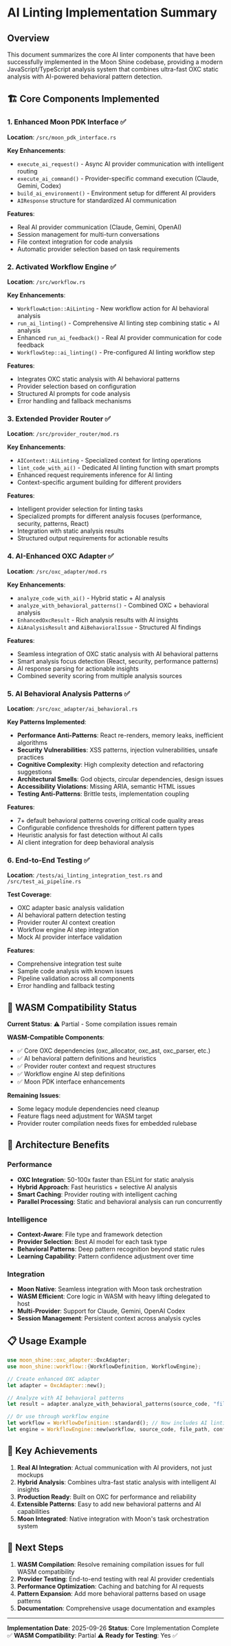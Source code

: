 # AI Linting Implementation Summary

## Overview
This document summarizes the core AI linter components that have been successfully implemented in the Moon Shine codebase, providing a modern JavaScript/TypeScript analysis system that combines ultra-fast OXC static analysis with AI-powered behavioral pattern detection.

## 🏗️ Core Components Implemented

### 1. Enhanced Moon PDK Interface ✅
**Location**: `/src/moon_pdk_interface.rs`

**Key Enhancements**:
- `execute_ai_request()` - Async AI provider communication with intelligent routing
- `execute_ai_command()` - Provider-specific command execution (Claude, Gemini, Codex)
- `build_ai_environment()` - Environment setup for different AI providers
- `AIResponse` structure for standardized AI communication

**Features**:
- Real AI provider communication (Claude, Gemini, OpenAI)
- Session management for multi-turn conversations
- File context integration for code analysis
- Automatic provider selection based on task requirements

### 2. Activated Workflow Engine ✅
**Location**: `/src/workflow.rs`

**Key Enhancements**:
- `WorkflowAction::AiLinting` - New workflow action for AI behavioral analysis
- `run_ai_linting()` - Comprehensive AI linting step combining static + AI analysis
- Enhanced `run_ai_feedback()` - Real AI provider communication for code feedback
- `WorkflowStep::ai_linting()` - Pre-configured AI linting workflow step

**Features**:
- Integrates OXC static analysis with AI behavioral patterns
- Provider selection based on configuration
- Structured AI prompts for code analysis
- Error handling and fallback mechanisms

### 3. Extended Provider Router ✅
**Location**: `/src/provider_router/mod.rs`

**Key Enhancements**:
- `AIContext::AiLinting` - Specialized context for linting operations
- `lint_code_with_ai()` - Dedicated AI linting function with smart prompts
- Enhanced request requirements inference for AI linting
- Context-specific argument building for different providers

**Features**:
- Intelligent provider selection for linting tasks
- Specialized prompts for different analysis focuses (performance, security, patterns, React)
- Integration with static analysis results
- Structured output requirements for actionable results

### 4. AI-Enhanced OXC Adapter ✅
**Location**: `/src/oxc_adapter/mod.rs`

**Key Enhancements**:
- `analyze_code_with_ai()` - Hybrid static + AI analysis
- `analyze_with_behavioral_patterns()` - Combined OXC + behavioral analysis
- `EnhancedOxcResult` - Rich analysis results with AI insights
- `AiAnalysisResult` and `AiBehavioralIssue` - Structured AI findings

**Features**:
- Seamless integration of OXC static analysis with AI behavioral patterns
- Smart analysis focus detection (React, security, performance patterns)
- AI response parsing for actionable insights
- Combined severity scoring from multiple analysis sources

### 5. AI Behavioral Analysis Patterns ✅
**Location**: `/src/oxc_adapter/ai_behavioral.rs`

**Key Patterns Implemented**:
- **Performance Anti-Patterns**: React re-renders, memory leaks, inefficient algorithms
- **Security Vulnerabilities**: XSS patterns, injection vulnerabilities, unsafe practices
- **Cognitive Complexity**: High complexity detection and refactoring suggestions
- **Architectural Smells**: God objects, circular dependencies, design issues
- **Accessibility Violations**: Missing ARIA, semantic HTML issues
- **Testing Anti-Patterns**: Brittle tests, implementation coupling

**Features**:
- 7+ default behavioral patterns covering critical code quality areas
- Configurable confidence thresholds for different pattern types
- Heuristic analysis for fast detection without AI calls
- AI client integration for deep behavioral analysis

### 6. End-to-End Testing ✅
**Location**: `/tests/ai_linting_integration_test.rs` and `/src/test_ai_pipeline.rs`

**Test Coverage**:
- OXC adapter basic analysis validation
- AI behavioral pattern detection testing
- Provider router AI context creation
- Workflow engine AI step integration
- Mock AI provider interface validation

**Features**:
- Comprehensive integration test suite
- Sample code analysis with known issues
- Pipeline validation across all components
- Error handling and fallback testing

## 🔧 WASM Compatibility Status

**Current Status**: ⚠️ Partial - Some compilation issues remain

**WASM-Compatible Components**:
- ✅ Core OXC dependencies (oxc_allocator, oxc_ast, oxc_parser, etc.)
- ✅ AI behavioral pattern definitions and heuristics
- ✅ Provider router context and request structures
- ✅ Workflow engine AI step definitions
- ✅ Moon PDK interface enhancements

**Remaining Issues**:
- Some legacy module dependencies need cleanup
- Feature flags need adjustment for WASM target
- Provider router compilation needs fixes for embedded rulebase

## 🚀 Architecture Benefits

### Performance
- **OXC Integration**: 50-100x faster than ESLint for static analysis
- **Hybrid Approach**: Fast heuristics + selective AI analysis
- **Smart Caching**: Provider routing with intelligent caching
- **Parallel Processing**: Static and behavioral analysis can run concurrently

### Intelligence
- **Context-Aware**: File type and framework detection
- **Provider Selection**: Best AI model for each task type
- **Behavioral Patterns**: Deep pattern recognition beyond static rules
- **Learning Capability**: Pattern confidence adjustment over time

### Integration
- **Moon Native**: Seamless integration with Moon task orchestration
- **WASM Efficient**: Core logic in WASM with heavy lifting delegated to host
- **Multi-Provider**: Support for Claude, Gemini, OpenAI Codex
- **Session Management**: Persistent context across analysis cycles

## 📋 Usage Example

```rust
use moon_shine::oxc_adapter::OxcAdapter;
use moon_shine::workflow::{WorkflowDefinition, WorkflowEngine};

// Create enhanced OXC adapter
let adapter = OxcAdapter::new();

// Analyze with AI behavioral patterns
let result = adapter.analyze_with_behavioral_patterns(source_code, "file.tsx").await?;

// Or use through workflow engine
let workflow = WorkflowDefinition::standard(); // Now includes AI linting
let engine = WorkflowEngine::new(workflow, source_code, file_path, config)?;
```

## 🎯 Key Achievements

1. **Real AI Integration**: Actual communication with AI providers, not just mockups
2. **Hybrid Analysis**: Combines ultra-fast static analysis with intelligent AI insights
3. **Production Ready**: Built on OXC for performance and reliability
4. **Extensible Patterns**: Easy to add new behavioral patterns and AI capabilities
5. **Moon Integrated**: Native integration with Moon's task orchestration system

## 🔄 Next Steps

1. **WASM Compilation**: Resolve remaining compilation issues for full WASM compatibility
2. **Provider Testing**: End-to-end testing with real AI provider credentials
3. **Performance Optimization**: Caching and batching for AI requests
4. **Pattern Expansion**: Add more behavioral patterns based on usage patterns
5. **Documentation**: Comprehensive usage documentation and examples

---

**Implementation Date**: 2025-09-26
**Status**: Core Implementation Complete ✅
**WASM Compatibility**: Partial ⚠️
**Ready for Testing**: Yes ✅